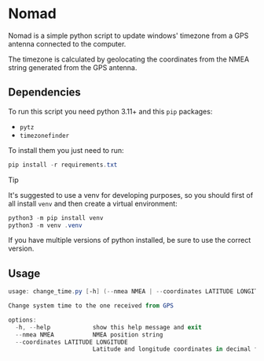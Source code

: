 # Nomad

Nomad is a simple python script to update windows' timezone from a GPS antenna connected to the computer.

The timezone is calculated by geolocating the coordinates from the NMEA string generated from the GPS antenna.

## Dependencies
To run this script you need python 3.11+ and this `pip` packages:
- `pytz`
- `timezonefinder`

To install them you just need to run:
```powershell
pip install -r requirements.txt
```

> [!TIP]
> It's suggested to use a venv for developing purposes, so you should first of all install `venv` and then create a virtual environment:
> ```powershell
> python3 -m pip install venv
> python3 -m venv .venv
> ```
> If you have multiple versions of python installed, be sure to use the correct version.

## Usage
```powershell
usage: change_time.py [-h] (--nmea NMEA | --coordinates LATITUDE LONGITUDE)

Change system time to the one received from GPS

options:
  -h, --help            show this help message and exit
  --nmea NMEA           NMEA position string
  --coordinates LATITUDE LONGITUDE
                        Latitude and longitude coordinates in decimal format
```
